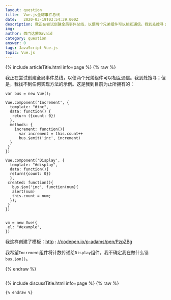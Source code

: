 ```yaml
---
layout: question
title:  Vue.js全球事件总线
date:   2020-03-19T03:54:39.000Z
description: 我正在尝试创建全局事件总线，以便两个兄弟组件可以相互通信。我到处搜寻；但是，我找不到任何实现方法的示例。这是我到目前为止所拥有的：var bus = ...
img: 
author: 西门达蒙Davaid
category: question
answer: 0
tags: JavaScript Vue.js
topic: Vue.js
---
```

<div class="article-root">
  <div class="article">
    {% include articleTitle.html info=page %}
    {% raw %}
    <div class="article-content"><p><font style="vertical-align: inherit;"><font style="vertical-align: inherit;">我正在尝试创建全局事件总线，以便两个兄弟组件可以相互通信。</font><font style="vertical-align: inherit;">我到处搜寻；</font><font style="vertical-align: inherit;">但是，我找不到任何实现方法的示例。</font><font style="vertical-align: inherit;">这是我到目前为止所拥有的：</font></font></p>

<pre><code>var bus = new Vue();<font></font>
<font></font>
Vue.component('Increment', {<font></font>
  template: "#inc",<font></font>
  data: function() {<font></font>
   return ({count: 0})<font></font>
  },<font></font>
  methods: {<font></font>
    increment: function(){<font></font>
      var increment = this.count++<font></font>
      bus.$emit('inc', increment)<font></font>
  }<font></font>
 }<font></font>
})<font></font>
<font></font>
Vue.component('Display', {<font></font>
  template: "#display",<font></font>
  data: function(){<font></font>
  return({count: 0})<font></font>
  },<font></font>
 created: function(){<font></font>
   bus.$on('inc', function(num){<font></font>
   alert(num)<font></font>
   this.count = num;<font></font>
  });<font></font>
 }<font></font>
})<font></font>
<font></font>
<font></font>
vm = new Vue({<font></font>
 el: "#example",<font></font>
})<font></font>
</code></pre>

<p><font style="vertical-align: inherit;"><font style="vertical-align: inherit;">我这样创建了模板：</font><a href="http://codepen.io/p-adams/pen/PzpZBg" rel="noreferrer"><font style="vertical-align: inherit;">http</font></a><font style="vertical-align: inherit;"> : </font></font><a href="http://codepen.io/p-adams/pen/PzpZBg" rel="noreferrer"><font style="vertical-align: inherit;"><font style="vertical-align: inherit;">//codepen.io/p-adams/pen/PzpZBg</font></font></a></p>

<p><font style="vertical-align: inherit;"><font style="vertical-align: inherit;">我希望</font></font><code>Increment</code><font style="vertical-align: inherit;"><font style="vertical-align: inherit;">组件将计数传递给</font></font><code>Display</code><font style="vertical-align: inherit;"><font style="vertical-align: inherit;">组件。</font><font style="vertical-align: inherit;">我不确定我在做什么错</font></font><code>bus.$on()</code><font style="vertical-align: inherit;"><font style="vertical-align: inherit;">。</font></font></p></div>
    {% endraw %}
  </div>
  <p style="height: 0;width:0;overflow: hidden;"> 第2339篇《Vue.js全球事件总线》来自Winter(https://github.com/aiyld/aiyld.github.io)的站点</p>
  <div class="discuss-wrapper">
    {% include discussTitle.html info=page %}
    {% raw %}
    
    {% endraw %}
  </div>
<div>
